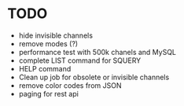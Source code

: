 # TODO
* hide invisible channels
* remove modes (?)
* performance test with 500k chanels and MySQL
* complete LIST command for SQUERY
* HELP command
* Clean up job for obsolete or invisible channels
* remove color codes from JSON
* paging for rest api
